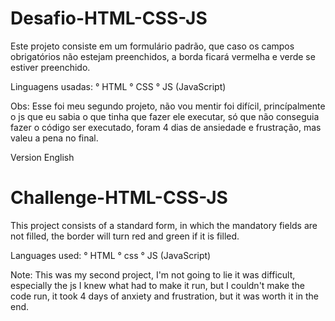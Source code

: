 # Desafio-HTML-CSS-JS

  Este projeto consiste em um formulário padrão, que caso os campos obrigatórios
não estejam preenchidos, a borda ficará vermelha e verde se estiver preenchido.

Linguagens usadas:
° HTML
° CSS
° JS (JavaScript)

Obs: Esse foi meu segundo projeto, não vou mentir foi difícil, princípalmente o js que eu sabia
o que tinha que fazer ele executar, só que não conseguia fazer o código ser executado, foram 4 dias
de ansiedade e frustração, mas valeu a pena no final.



Version English

# Challenge-HTML-CSS-JS

  This project consists of a standard form, in which the mandatory fields
are not filled, the border will turn red and green if it is filled.

Languages ​​used:
° HTML
° css
° JS (JavaScript)

Note: This was my second project, I'm not going to lie it was difficult, especially the js I knew
what had to make it run, but I couldn't make the code run, it took 4 days
of anxiety and frustration, but it was worth it in the end.
